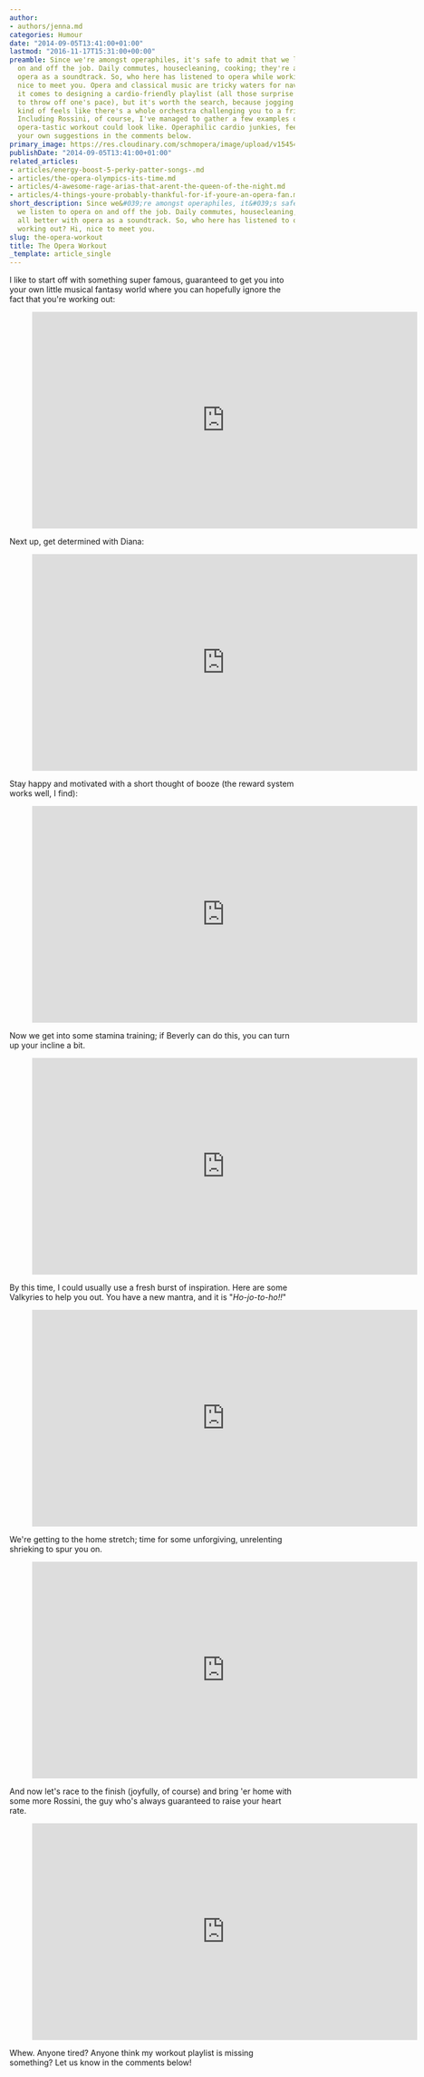 ```yaml
---
author:
- authors/jenna.md
categories: Humour
date: "2014-09-05T13:41:00+01:00"
lastmod: "2016-11-17T15:31:00+00:00"
preamble: Since we're amongst operaphiles, it's safe to admit that we listen to opera
  on and off the job. Daily commutes, housecleaning, cooking; they're all better with
  opera as a soundtrack. So, who here has listened to opera while working out? Hi,
  nice to meet you. Opera and classical music are tricky waters for navigation when
  it comes to designing a cardio-friendly playlist (all those surprise fermatas tend
  to throw off one's pace), but it's worth the search, because jogging to Rossini
  kind of feels like there's a whole orchestra challenging you to a friendly race.
  Including Rossini, of course, I've managed to gather a few examples of what your
  opera-tastic workout could look like. Operaphilic cardio junkies, feel free to add
  your own suggestions in the comments below.
primary_image: https://res.cloudinary.com/schmopera/image/upload/v1545409169/media/webhook-uploads/1479396555815/2016-11-16---Workout.jpg.jpg
publishDate: "2014-09-05T13:41:00+01:00"
related_articles:
- articles/energy-boost-5-perky-patter-songs-.md
- articles/the-opera-olympics-its-time.md
- articles/4-awesome-rage-arias-that-arent-the-queen-of-the-night.md
- articles/4-things-youre-probably-thankful-for-if-youre-an-opera-fan.md
short_description: Since we&#039;re amongst operaphiles, it&#039;s safe to admit that
  we listen to opera on and off the job. Daily commutes, housecleaning, cooking; they&#039;re
  all better with opera as a soundtrack. So, who here has listened to opera while
  working out? Hi, nice to meet you.
slug: the-opera-workout
title: The Opera Workout
_template: article_single
---
```


I like to start off with something super famous, guaranteed to get you into your own little musical fantasy world where you can hopefully ignore the fact that you're working out:

<figure data-type="video">
<iframe width="680" height="382" src="https://www.youtube.com/embed/c7O91GDWGPU" frameborder="0" allowfullscreen></iframe>
</figure>

Next up, get determined with Diana:

<figure data-type="video">
<iframe width="680" height="382" src="https://www.youtube.com/embed/OLlux8ICOfI" frameborder="0" allowfullscreen></iframe>
</figure>

Stay happy and motivated with a short thought of booze (the reward system works well, I find):

<figure data-type="video">
<iframe width="680" height="382" src="https://www.youtube.com/embed/7T4z6MI4hkU" frameborder="0" allowfullscreen></iframe>
</figure>

Now we get into some stamina training; if Beverly can do this, you can turn up your incline a bit.

<figure data-type="video">
<iframe width="680" height="382" src="https://www.youtube.com/embed/yUPxGcHyVhg" frameborder="0" allowfullscreen></iframe>
</figure>

By this time, I could usually use a fresh burst of inspiration. Here are some Valkyries to help you out. You have a new mantra, and it is "_Ho-jo-to-ho!!_"

<figure data-type="video">
<iframe width="680" height="382" src="https://www.youtube.com/embed/xeRwBiu4wfQ" frameborder="0" allowfullscreen></iframe>
</figure>

We're getting to the home stretch; time for some unforgiving, unrelenting shrieking to spur you on.

<figure data-type="video">
<iframe width="680" height="382" src="https://www.youtube.com/embed/IwHxvRJ_vPM" frameborder="0" allowfullscreen></iframe>
</figure>

And now let's race to the finish (joyfully, of course) and bring 'er home with some more Rossini, the guy who's always guaranteed to raise your heart rate.

<figure data-type="video">
<iframe width="680" height="382" src="https://www.youtube.com/embed/8E0ZoR4tbPE" frameborder="0" allowfullscreen></iframe>
</figure>

Whew. Anyone tired? Anyone think my workout playlist is missing something? Let us know in the comments below!
